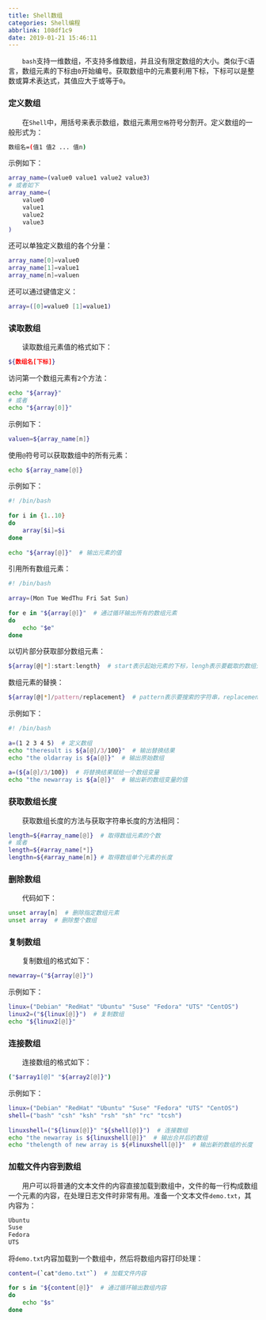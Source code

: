```yaml
---
title: Shell数组
categories: Shell编程
abbrlink: 108df1c9
date: 2019-01-21 15:46:11
---
```

&emsp;&emsp;`bash`支持一维数组，不支持多维数组，并且没有限定数组的大小。类似于`C`语言，数组元素的下标由`0`开始编号。获取数组中的元素要利用下标，下标可以是整数或算术表达式，其值应大于或等于`0`。<!--more-->

### 定义数组

&emsp;&emsp;在`Shell`中，用括号来表示数组，数组元素用`空格`符号分割开。定义数组的一般形式为：

``` bash
数组名=(值1 值2 ... 值n)
```

示例如下：

``` bash
array_name=(value0 value1 value2 value3)
# 或者如下
array_name=(
    value0
    value1
    value2
    value3
)
```

还可以单独定义数组的各个分量：

``` bash
array_name[0]=value0
array_name[1]=value1
array_name[n]=valuen
```

还可以通过键值定义：

``` bash
array=([0]=value0 [1]=value1)
```

### 读取数组

&emsp;&emsp;读取数组元素值的格式如下：

``` bash
${数组名[下标]}
```

访问第一个数组元素有`2`个方法：

``` bash
echo "${array}"
# 或者
echo "${array[0]}"
```

示例如下：

``` bash
valuen=${array_name[n]}
```

使用`@`符号可以获取数组中的所有元素：

``` bash
echo ${array_name[@]}
```

示例如下：

``` bash
#! /bin/bash
​
for i in {1..10}
do
    array[$i]=$i
done
​
echo "${array[@]}"  # 输出元素的值
```

引用所有数组元素：

``` bash
#! /bin/bash
​
array=(Mon Tue WedThu Fri Sat Sun)
​
for e in "${array[@]}"  # 通过循环输出所有的数组元素
do
    echo "$e"
done
```

以切片部分获取部分数组元素：

``` bash
${array[@|*]:start:length}  # start表示起始元素的下标，lengh表示要截取的数组元素的个数
```

数组元素的替换：

``` bash
${array[@|*]/pattern/replacement}  # pattern表示要搜索的字符串，replacement表示用来替换的字符串
```

示例如下：

``` bash
#! /bin/bash
​
a=(1 2 3 4 5)  # 定义数组
echo "theresult is ${a[@]/3/100}"  # 输出替换结果
echo "the oldarray is ${a[@]}"  # 输出原始数组
​
a=(${a[@]/3/100})  # 将替换结果赋给一个数组变量
echo "the newarray is ${a[@]}"  # 输出新的数组变量的值
```

### 获取数组长度

&emsp;&emsp;获取数组长度的方法与获取字符串长度的方法相同：

``` bash
length=${#array_name[@]}  # 取得数组元素的个数
# 或者
length=${#array_name[*]}
lengthn=${#array_name[n]} # 取得数组单个元素的长度
```

### 删除数组

&emsp;&emsp;代码如下：

``` bash
unset array[n]  # 删除指定数组元素
unset array  # 删除整个数组
```

### 复制数组

&emsp;&emsp;复制数组的格式如下：

``` bash
newarray=("${array[@]}")
```

示例如下：

``` bash
linux=("Debian" "RedHat" "Ubuntu" "Suse" "Fedora" "UTS" "CentOS")
linux2=("${linux[@]}")  # 复制数组
echo "${linux2[@]}"
```

### 连接数组

&emsp;&emsp;连接数组的格式如下：

``` bash
("$array1[@]" "${array2[@]}")
```

示例如下：

``` bash
linux=("Debian" "RedHat" "Ubuntu" "Suse" "Fedora" "UTS" "CentOS")
shell=("bash" "csh" "ksh" "rsh" "sh" "rc" "tcsh")
​
linuxshell=("${linux[@]}" "${shell[@]}")  # 连接数组
echo "the newarray is ${linuxshell[@]}"  # 输出合并后的数组
echo "thelength of new array is ${#linuxshell[@]}"  # 输出新的数组的长度
```

### 加载文件内容到数组

&emsp;&emsp;用户可以将普通的文本文件的内容直接加载到数组中，文件的每一行构成数组一个元素的内容，在处理日志文件时非常有用。准备一个文本文件`demo.txt`，其内容为：

``` bash
Ubuntu
Suse
Fedora
UTS
```

将`demo.txt`内容加载到一个数组中，然后将数组内容打印处理：

``` bash
content=(`cat"demo.txt"`)  # 加载文件内容

for s in "${content[@]}"  # 通过循环输出数组内容
do
    echo "$s"
done
```